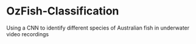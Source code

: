 # OzFish-Classification
Using a CNN to identify different species of Australian fish in underwater video recordings
